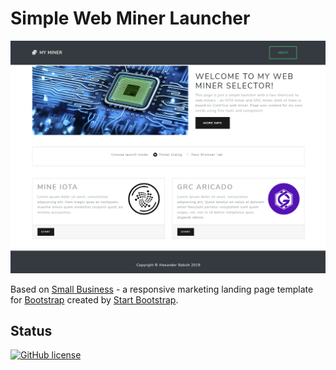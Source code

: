 # Simple Web Miner Launcher

![Screenshot](screenshot-last.png "Screenshot - 19/02/2019")

Based on [Small Business](http://startbootstrap.com/template-overviews/small-business/) - a responsive marketing landing page template for [Bootstrap](http://getbootstrap.com/) created by [Start Bootstrap](http://startbootstrap.com/).
  

## Status

[![GitHub license](https://img.shields.io/badge/license-MIT-blue.svg)](https://raw.githubusercontent.com/liketaurus/MinerSelector/blob/master/LICENSE)
